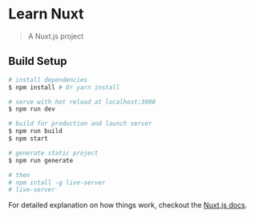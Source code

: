 # Learn Nuxt

> A Nuxt.js project

## Build Setup

``` bash
# install dependencies
$ npm install # Or yarn install

# serve with hot reload at localhost:3000
$ npm run dev

# build for production and launch server
$ npm run build
$ npm start

# generate static project
$ npm run generate

# then 
# npm intall -g live-server
# live-server
```

For detailed explanation on how things work, checkout the [Nuxt.js docs](https://github.com/nuxt/nuxt.js).

